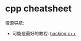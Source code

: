 # cpp cheatsheet

资源导航:

* 可能是最好的教程: [hacking c++](https://hackingcpp.com/cpp/tools/beginner_dev_setup.html)
<!--stackedit_data:
eyJoaXN0b3J5IjpbNzk1NzY5NTQ5LDU4NzU3MjE1NV19
-->